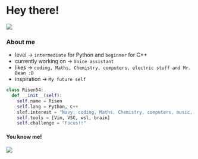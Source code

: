 # Hey there!

![](https://komarev.com/ghpvc/?username=Risen54&label=PROFILE+VIEWS)

### About me
- level -> `intermediate` for Python and `beginner` for C++
- currently working on -> `Voice assistant`
- likes -> `coding, Maths, Chemistry, computers, electric stuff and Mr. Bean :D`
- inspiration -> `My future self`

```py
class Risen54:
  def __init__(self):
    self.name = Risen
    self.lang = Python, C++
    slef.interest = "Navy, coding, Maths, Chemistry, computers, music, electric stuff and Mr. Bean :D"
    self.tools = [Vim, VSC, wsl, brain]
    self.challenge = "Focus!!"
```

#### You know me!
<img align="center" src="https://github-readme-stats.vercel.app/api/top-langs/?username=Risen54&layout=compact&card_width=443&show_icons=true&show_icons=true&theme=dracula&hide_border=true"/><br>

